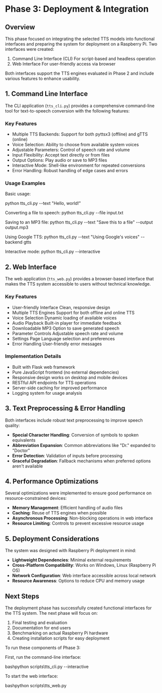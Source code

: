 # Phase 3: Deployment & Integration

## Overview

This phase focused on integrating the selected TTS models into functional interfaces and preparing the system for deployment on a Raspberry Pi. Two interfaces were created:

1. Command Line Interface (CLI)  For script-based and headless operation
2. Web Interface  For user-friendly access via browser

Both interfaces support the TTS engines evaluated in Phase 2 and include various features to enhance usability.

## 1. Command Line Interface

The CLI application (`tts_cli.py`) provides a comprehensive command-line tool for text-to-speech conversion with the following features:

### Key Features

- Multiple TTS Backends: Support for both pyttsx3 (offline) and gTTS (online)
- Voice Selection: Ability to choose from available system voices
- Adjustable Parameters: Control of speech rate and volume
- Input Flexibility: Accept text directly or from files
- Output Options: Play audio or save to MP3 files
- Interactive Mode: Shell-like environment for repeated conversions
- Error Handling: Robust handling of edge cases and errors

### Usage Examples

Basic usage:

python tts_cli.py --text "Hello, world!"

Converting a file to speech:
python tts_cli.py --file input.txt

Saving to an MP3 file:
python tts_cli.py --text "Save this to a file" --output output.mp3

Using Google TTS:
python tts_cli.py --text "Using Google's voices" --backend gtts

Interactive mode:
python tts_cli.py --interactive

## 2. Web Interface

The web application (`tts_web.py`) provides a browser-based interface that makes the TTS system accessible to users without technical knowledge.

### Key Features

- User-friendly Interface Clean, responsive design
- Multiple TTS Engines Support for both offline and online TTS
- Voice Selection Dynamic loading of available voices
- Audio Playback Built-in player for immediate feedback
- Downloadable MP3 Option to save generated speech
- Parameter Controls Adjustable speech rate and volume
- Settings Page Language selection and preferences
- Error Handling User-friendly error messages

### Implementation Details

- Built with Flask web framework
- Pure JavaScript frontend (no external dependencies)
- Responsive design works on desktop and mobile devices
- RESTful API endpoints for TTS operations
- Server-side caching for improved performance
- Logging system for usage analysis

## 3. Text Preprocessing & Error Handling

Both interfaces include robust text preprocessing to improve speech quality:

- **Special Character Handling**: Conversion of symbols to spoken equivalents
- **Abbreviation Expansion**: Common abbreviations like "Dr." expanded to "Doctor"
- **Error Detection**: Validation of inputs before processing
- **Graceful Degradation**: Fallback mechanisms when preferred options aren't available

## 4. Performance Optimizations

Several optimizations were implemented to ensure good performance on resource-constrained devices:

- **Memory Management**: Efficient handling of audio files
- **Caching**: Reuse of TTS engines when possible
- **Asynchronous Processing**: Non-blocking operations in web interface
- **Resource Limiting**: Controls to prevent excessive resource usage

## 5. Deployment Considerations

The system was designed with Raspberry Pi deployment in mind:

- **Lightweight Dependencies**: Minimal external requirements
- **Cross-Platform Compatibility**: Works on Windows, Linux (Raspberry Pi OS)
- **Network Configuration**: Web interface accessible across local network
- **Resource Awareness**: Options to reduce CPU and memory usage

## Next Steps

The deployment phase has successfully created functional interfaces for the TTS system. The next phase will focus on:

1. Final testing and evaluation
2. Documentation for end users
3. Benchmarking on actual Raspberry Pi hardware
4. Creating installation scripts for easy deployment

To run these components of Phase 3:

First, run the command-line interface:

bashpython scripts\tts_cli.py --interactive

To start the web interface:

bashpython scripts\tts_web.py
